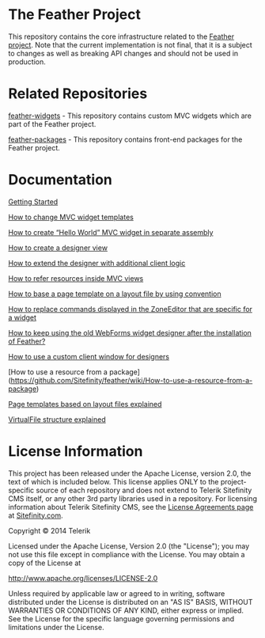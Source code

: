 The Feather Project
=======

This repository contains the core infrastructure related to the [Feather project](http://projectfeather.sitefinity.com). Note that the current implementation is not final, that it is a subject to changes as well as breaking API changes and should not be used in production.

# Related Repositories

[feather-widgets](https://github.com/Sitefinity/feather-widgets) - This repository contains custom MVC widgets which are part of the Feather project.

[feather-packages](https://github.com/Sitefinity/feather-packages) - This repository contains front-end packages for the Feather project.

# Documentation

[Getting Started](https://github.com/Sitefinity/feather/wiki/Getting-Started)

[How to change MVC widget templates](https://github.com/Sitefinity/feather/wiki/How-to-change-MVC-widget-templates)

[How to create “Hello World” MVC widget in separate assembly](https://github.com/Sitefinity/feather/wiki/How-to-create-%E2%80%9CHello-World%E2%80%9D-MVC-widget-in-separate-assembly)

[How to create a designer view](https://github.com/Sitefinity/feather/wiki/How-to-create-a-designer-view)

[How to extend the designer with additional client logic](https://github.com/Sitefinity/feather/wiki/How-to-extend-the-designer-with-additional-client-logic)

[How to refer resources inside MVC views](https://github.com/Sitefinity/feather/wiki/How-to-refer-to-resources-inside-MVC-views)

[How to base a page template on a layout file by using convention](https://github.com/Sitefinity/feather/wiki/How-to-base-a-page-template-on-a-layout-file-by-using-convention)

[How to replace commands displayed in the ZoneEditor that are specific for a widget](https://github.com/Sitefinity/feather/wiki/How-to-replace-commands-displayed-in-the-ZoneEditor-that-are-specific-for-a-widget)

[How to keep using the old WebForms widget designer after the installation of Feather?](https://github.com/Sitefinity/feather/wiki/How-to-keep-using-the-old-WebForms-widget-designer-after-the-installation-of-Feather%3F)

[How to use a custom client window for designers](https://github.com/Sitefinity/feather/wiki/How-to-use-a-custom-client-window-for-designers)

[How to use a resource from a package] (https://github.com/Sitefinity/feather/wiki/How-to-use-a-resource-from-a-package)

[Page templates based on layout files explained](https://github.com/Sitefinity/feather/wiki/Page-templates-based-on-layout-files-explained)

[VirtualFile structure explained](https://github.com/Sitefinity/feather/wiki/VirtualFile-structure-explained)

# License Information

This project has been released under the Apache License, version 2.0, the text of which is included below. This license applies ONLY to the project-specific source of each repository and does not extend to Telerik Sitefinity CMS itself, or any other 3rd party libraries used in a repository. For licensing information about Telerik Sitefinity CMS, see the [License Agreements page](http://www.sitefinity.com/purchase/license-agreement) at [Sitefinity.com](http://www.sitefinity.com/).

Copyright © 2014 Telerik

Licensed under the Apache License, Version 2.0 (the "License"); you may not use this file except in compliance with the License. You may obtain a copy of the License at

http://www.apache.org/licenses/LICENSE-2.0

Unless required by applicable law or agreed to in writing, software distributed under the License is distributed on an "AS IS" BASIS, WITHOUT WARRANTIES OR CONDITIONS OF ANY KIND, either express or implied. See the License for the specific language governing permissions and limitations under the License.
